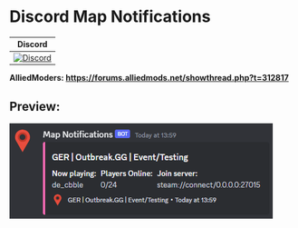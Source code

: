 # Discord Map Notifications

| Discord |
|:-------:|
| [![Discord](https://img.shields.io/discord/388685157286019072.svg)](https://discord.gg/NUMQfgs) |

**AlliedModers: https://forums.alliedmods.net/showthread.php?t=312817**

## Preview:
![Preview](preview.png "Preview")
